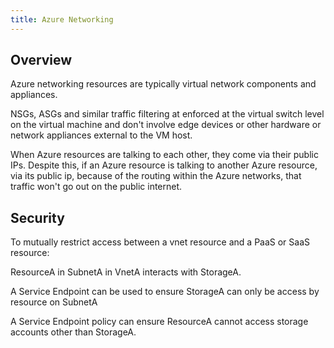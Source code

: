 ```yaml
---
title: Azure Networking
---
```


## Overview

Azure networking resources are typically virtual network components and appliances.

NSGs, ASGs and similar traffic filtering at enforced at the virtual switch level on the virtual machine and don't involve edge devices or other hardware or network appliances external to the VM host.

When Azure resources are talking to each other, they come via their public IPs. Despite this, if an Azure resource is talking to another Azure resource, via its public ip, because of the routing within the Azure networks, that traffic won't go out on the public internet.

## Security

To mutually restrict access between a vnet resource and a PaaS or SaaS resource:

ResourceA in SubnetA in VnetA interacts with StorageA.

A Service Endpoint can be used to ensure StorageA can only be access by resource on SubnetA

A Service Endpoint policy can ensure ResourceA cannot access storage accounts other than StorageA.
